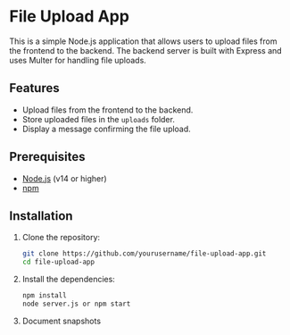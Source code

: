 # File Upload App

This is a simple Node.js application that allows users to upload files from the frontend to the backend. The backend server is built with Express and uses Multer for handling file uploads.

## Features

- Upload files from the frontend to the backend.
- Store uploaded files in the `uploads` folder.
- Display a message confirming the file upload.

## Prerequisites

- [Node.js](https://nodejs.org/) (v14 or higher)
- [npm](https://www.npmjs.com/)

## Installation

1. Clone the repository:

   ```bash
   git clone https://github.com/yourusername/file-upload-app.git
   cd file-upload-app

2. Install the dependencies:
    ```bash
    npm install
    node server.js or npm start
3. Document snapshots